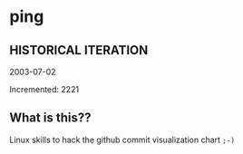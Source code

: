 # ping

## HISTORICAL ITERATION
2003-07-02

Incremented: 2221

## What is this?? 
Linux skills to hack the github commit visualization chart `;-)`

